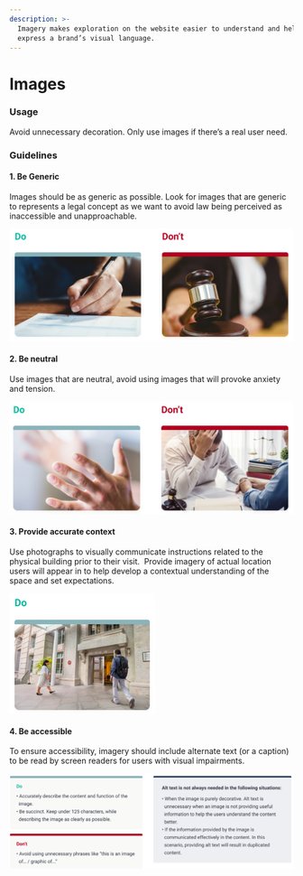 ```yaml
---
description: >-
  Imagery makes exploration on the website easier to understand and help to
  express a brand’s visual language.
---
```


# Images

### Usage

Avoid unnecessary decoration. Only use images if there’s a real user need.

### Guidelines

#### 1. Be Generic

Images should be as generic as possible. Look for images that are generic to represents a legal concept as we want to avoid law being perceived as inaccessible and unapproachable.﻿

![](../.gitbook/assets/image%20%2892%29.png)

#### 2. Be neutral

Use images that are neutral, avoid using images that will provoke anxiety and tension.﻿

![](../.gitbook/assets/image%20%2853%29.png)

#### 3. Provide accurate context

Use photographs to visually communicate instructions related to the physical building prior to their visit.  Provide imagery of actual location users will appear in to help develop a contextual understanding of the space and set expectations.

![](../.gitbook/assets/image%20%2830%29.png)

#### 4. Be accessible

To ensure accessibility, imagery should include alternate text \(or a caption\) to be read by screen readers for users with visual impairments.

![](../.gitbook/assets/image%20%2827%29.png)

